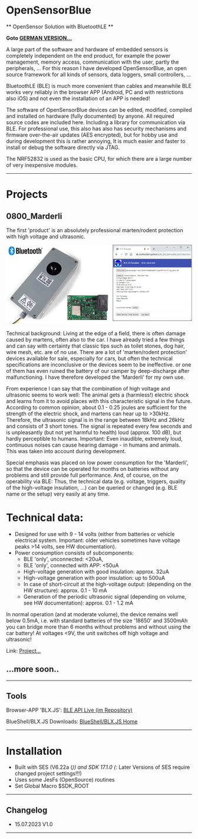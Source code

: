 # OpenSensorBlue #
** OpenSensor Solution with BluetoothLE **

<b>Goto [GERMAN VERSION...](./LIESMICH.md)</b>

A large part of the software and hardware of embedded sensors is completely independent on the end product, for example the power management,
memory access, communication with the user, partly the peripherals, ... For this reason I have developed OpenSensorBlue, an open source framework for all kinds of sensors, data loggers, small controllers, ... 

BluetoothLE (BLE) is much more convenient than cables and meanwhile BLE works very reliably in the browser APP (Android, PC and with restrictions also iOS) and not even the installation of an APP is needed!

The software of OpenSensorBlue devices can be edited, modified, compiled and installed on hardware (fully documented) by anyone. All required
source codes are included here. Including a library for communication via BLE. For professional use, this also has also has security mechanisms and firmware over-the-air updates (AES encrypted), but for hobby use and during development this is rather annoying, 
It is much easier and faster to install or debug the software directly via JTAG.

The NRF52832 is used as the basic CPU, for which there are a large number of very inexpensive modules. 

---
# Projects #

## 0800_Marderli ##
The first 'product' is an absolutely professional marten/rodent protection with high voltage and ultrasonic. 

!['Marderli'](./documentation/0800_marder/img/marderli_all.jpg)

Technical background: Living at the edge of a field, there is often damage caused by martens, often also to the car. I have already tried a few things and
can say with certainty that classic tips such as toilet stones, dog hair, wire mesh, etc. are of no use.
There are a lot of 'marten/rodent protection' devices available for sale, especially for cars, but often the technical specifications are inconclusive or the devices seem to be ineffective.
or one of them has even ruined the battery of our camper by deep-discharge after malfunctioning. I have therefore developed the 'Marderli' for my own use.

From experience I can say that the combination of high voltage and ultrasonic seems to work well:
The animal gets a (harmless!) electric shock and learns from it to avoid places with this characteristic signal in the future.
According to common opinion, about 0.1 - 0.25 joules are sufficient for the strength of the electric shock, and martens can hear up to >30kHz. 
Therefore, the ultrasonic signal is in the range between 18kHz and 26kHz and consists of 3 short tones.
The signal is repeated every few seconds and is unpleasantly (but not yet harmful to health) loud (approx. 100 dB), but hardly perceptible to humans.
Important: Even inaudible, extremely loud, continuous noises can cause hearing damage - in humans and animals. This was taken into account during development.

Special emphasis was placed on low power consumption for the 'Marderli', so that the device can be operated for months on batteries without any problems and still provide full performance.
And, of course, on the operability via BLE: Thus, the technical data (e.g. voltage, triggers, quality of the high-voltage insulation, ...) can be queried or changed (e.g. BLE name or the setup) very easily at any time.

# Technical data: #
- Designed for use with 9 - 14 volts (either from batteries or vehicle electrical system. Important: older vehicles sometimes have voltage peaks >14 volts, see HW documentation).
- Power consumption consists of subcomponents:
	- BLE 'only', unconnected: <20uA, 
	- BLE 'only', connected with APP: <50uA
	- High-voltage generation with good insulation: approx. 32uA
	- High-voltage generation with poor insulation: up to 500uA
	- In case of short-circuit at the high-voltage output: (depending on the HW structure): approx. 0.1 - 10 mA
	- Generation of the periodic ultrasonic signal (depending on volume, see HW documentation): approx. 0.1 - 1.2 mA
 
 In normal operation (and at moderate volume), the device remains well below 0.5mA, i.e. with standard batteries of the size '18650' and 3500mAh 
 you can bridge more than 6 months without problems and without using the car battery!
 At voltages <9V, the unit switches off high voltage and ultrasonic!

 
Link: [Project...](./documentation/0800_marder/README.md)

## ...more soon.. ##

---
## Tools ##

Browser-APP 'BLX.JS': [BLE API Live (im Repository)](https://joembedded.github.io/ltx_ble_demo/ble_api/index.html)

BlueShell/BLX.JS Downloads: [BlueShell/BLX.JS Home](https://joembedded.de/x3/blueshell)

---
# Installation
- Built with SES (V6.22a (*)) and SDK 17.1.0   (*: Later Versions of SES require changed project settings!!!)
- Uses some JesFs (OpenSource) routines
- Set Global Macro $SDK_ROOT

---
## Changelog  ##
- 15.07.2023 V1.0 

---

